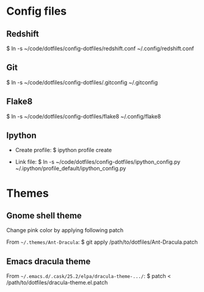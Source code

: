 # Config files 

## Redshift

$ ln -s ~/code/dotfiles/config-dotfiles/redshift.conf ~/.config/redshift.conf

## Git
$ ln -s ~/code/dotfiles/config-dotfiles/.gitconfig ~/.gitconfig

## Flake8

$ ln -s ~/code/dotfiles/config-dotfiles/flake8 ~/.config/flake8

## Ipython

- Create profile:
$ ipython profile create

- Link file:
$ ln -s ~/code/dotfiles/config-dotfiles/ipython_config.py ~/.ipython/profile_default/ipython_config.py

# Themes

## Gnome shell theme

Change pink color by applying following patch

From `~/.themes/Ant-Dracula`:
$ git apply /path/to/dotfiles/Ant-Dracula.patch

## Emacs dracula theme

From `~/.emacs.d/.cask/25.2/elpa/dracula-theme-.../`:
$ patch < /path/to/dotfiles/dracula-theme.el.patch


